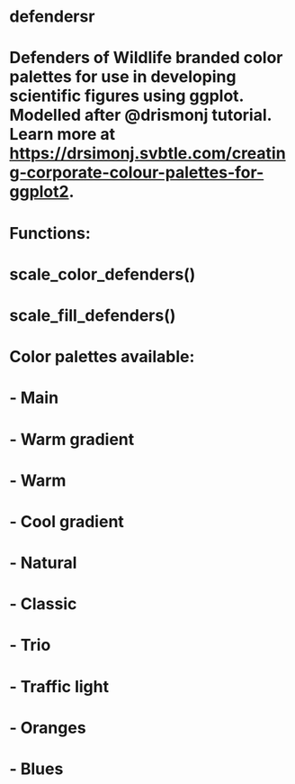 # defendersr

# Defenders of Wildlife branded color palettes for use in developing scientific figures using ggplot. Modelled after @drismonj tutorial. Learn more at https://drsimonj.svbtle.com/creating-corporate-colour-palettes-for-ggplot2.

# Functions:
# scale_color_defenders()
# scale_fill_defenders()

# Color palettes available:
# - Main
# - Warm gradient
# - Warm
# - Cool gradient
# - Natural
# - Classic
# - Trio
# - Traffic light
# - Oranges
# - Blues

